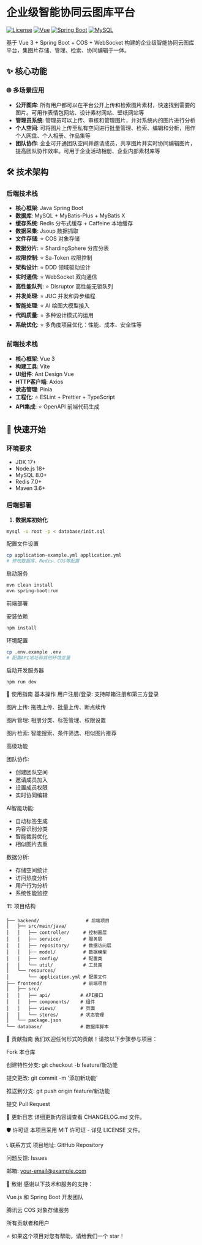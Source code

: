 # 企业级智能协同云图库平台

[![License](https://img.shields.io/badge/license-MIT-blue.svg)](LICENSE)
[![Vue](https://img.shields.io/badge/Vue-3.3-green.svg)](https://vuejs.org/)
[![Spring Boot](https://img.shields.io/badge/Spring%20Boot-3.1-green.svg)](https://spring.io/projects/spring-boot)
[![MySQL](https://img.shields.io/badge/MySQL-8.0-blue.svg)](https://www.mysql.com/)

基于 Vue 3 + Spring Boot + COS + WebSocket 构建的企业级智能协同云图库平台，集图片存储、管理、检索、协同编辑于一体。

## ✨ 核心功能

### 🌐 多场景应用
- **公开图库**: 所有用户都可以在平台公开上传和检索图片素材，快速找到需要的图片。可用作表情包网站、设计素材网站、壁纸网站等
- **管理员系统**: 管理员可以上传、审核和管理图片，并对系统内的图片进行分析
- **个人空间**: 可将图片上传至私有空间进行批量管理、检索、编辑和分析，用作个人网盘、个人相册、作品集等
- **团队协作**: 企业可开通团队空间并邀请成员，共享图片并实时协同编辑图片，提高团队协作效率。可用于企业活动相册、企业内部素材库等

## 🛠️ 技术架构

### 后端技术栈
- **核心框架**: Java Spring Boot
- **数据库**: MySQL + MyBatis-Plus + MyBatis X
- **缓存系统**: Redis 分布式缓存 + Caffeine 本地缓存
- **数据采集**: Jsoup 数据抓取
- **文件存储**: ⭐️ COS 对象存储
- **数据分片**: ⭐️ ShardingSphere 分库分表
- **权限控制**: ⭐️ Sa-Token 权限控制
- **架构设计**: ⭐️ DDD 领域驱动设计
- **实时通信**: ⭐️ WebSocket 双向通信
- **高性能队列**: ⭐️ Disruptor 高性能无锁队列
- **并发处理**: ⭐️ JUC 并发和异步编程
- **智能处理**: ⭐️ AI 绘图大模型接入
- **代码质量**: ⭐️ 多种设计模式的运用
- **系统优化**: ⭐️ 多角度项目优化：性能、成本、安全性等

### 前端技术栈
- **核心框架**: Vue 3
- **构建工具**: Vite
- **UI组件**: Ant Design Vue
- **HTTP客户端**: Axios
- **状态管理**: Pinia
- **工程化**: ⭐️ ESLint + Prettier + TypeScript
- **API集成**: ⭐️ OpenAPI 前端代码生成

## 🚀 快速开始

### 环境要求
- JDK 17+
- Node.js 18+
- MySQL 8.0+
- Redis 7.0+
- Maven 3.6+

### 后端部署

1. **数据库初始化**
```bash
mysql -u root -p < database/init.sql
```

配置文件设置
```bash
cp application-example.yml application.yml
# 修改数据库、Redis、COS等配置
```

启动服务
```bash
mvn clean install
mvn spring-boot:run
```
前端部署

安装依赖

```bash
npm install
```
环境配置
```bash
cp .env.example .env
# 配置API地址和其他环境变量
```
启动开发服务器
```bash
npm run dev
```

📖 使用指南
基本操作
用户注册/登录: 支持邮箱注册和第三方登录

图片上传: 拖拽上传、批量上传、断点续传

图片管理: 相册分类、标签管理、权限设置

图片检索: 智能搜索、条件筛选、相似图片推荐

高级功能

团队协作:
- 创建团队空间
- 邀请成员加入
- 设置成员权限
- 实时协同编辑

AI智能功能:
- 自动标签生成
- 内容识别分类
- 智能裁剪优化
- 相似图片去重

数据分析:
- 存储空间统计
- 访问热度分析
- 用户行为分析
- 系统性能监控

🏗️ 项目结构
```text
├── backend/                 # 后端项目
│   ├── src/main/java/
│   │   ├── controller/     # 控制器层
│   │   ├── service/        # 服务层
│   │   ├── repository/     # 数据访问层
│   │   ├── model/          # 数据模型
│   │   ├── config/         # 配置类
│   │   └── util/           # 工具类
│   └── resources/
│       └── application.yml # 配置文件
├── frontend/               # 前端项目
│   ├── src/
│   │   ├── api/           # API接口
│   │   ├── components/    # 组件
│   │   ├── views/         # 页面
│   │   └── stores/        # 状态管理
│   └── package.json
└── database/              # 数据库脚本
```

🤝 贡献指南
我们欢迎任何形式的贡献！请按以下步骤参与项目：

Fork 本仓库

创建特性分支: git checkout -b feature/新功能

提交更改: git commit -m '添加新功能'

推送到分支: git push origin feature/新功能

提交 Pull Request

📝 更新日志
详细更新内容请查看 CHANGELOG.md 文件。

🛡️ 许可证
本项目采用 MIT 许可证 - 详见 LICENSE 文件。

📞 联系方式
项目地址: GitHub Repository

问题反馈: Issues

邮箱: your-email@example.com

🙏 致谢
感谢以下技术和服务的支持：

Vue.js 和 Spring Boot 开发团队

腾讯云 COS 对象存储服务

所有贡献者和用户

⭐ 如果这个项目对您有帮助，请给我们一个 star！